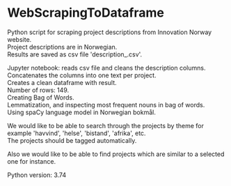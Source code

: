 # WebScrapingToDataframe
Python script for scraping project descriptions from Innovation Norway website.<br>
Project descriptions are in Norwegian.<br>
Results are saved as csv file 'description_.csv'.

Jupyter notebook: reads csv file and cleans the description columns.<br>
Concatenates the columns into one text per project.<br>
Creates a clean dataframe with result.<br>
Number of rows: 149.<br>
Creating Bag of Words.<br>
Lemmatization, and inspecting most frequent nouns in bag of words.<br>
Using spaCy language model in Norwegian bokmål.<br>

We would like to be able to search through the projects by theme for example 'havvind', 'helse', 'bistand', 'afrika', etc.<br>
The projects should be tagged automatically.<br>

Also we would like to be able to find projects which are similar to a selected one for instance.<br>

Python version: 3.74<br>
